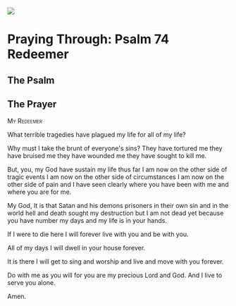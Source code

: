 <img class="intro-left" style="margin-top:10px" src="/images/art-paris-psalter.jpg">

# Praying Through: Psalm 74 Redeemer

<p style="clear:both;">

## The Psalm

## The Prayer

<div style="font-variant: small-caps;">
My Redeemer
</div>


What terrible tragedies
  have plagued my life
  for all of my life?

Why must I take the brunt
  of everyone's sins?
  They have tortured me
  they have bruised me
  they have wounded me
  they have sought to kill me.

But, you, my God
  have sustain my life thus far
  I am now on the other side of tragic events
  I am now on the other side of circumstances
  I am now on the other side of pain
  and I have seen clearly
  where you have been with me
  and where you are for me.

My God,
  It is that Satan and his demons
  prisoners in their own sin and in the world
  hell and death
  sought my destruction
  but I am not dead yet
  because you have number my days
  and my life is in your hands.

If I were to die here
  I will forever live with you
  and be with you.

All of my days
  I will dwell in your house
  forever.

It is there I will get to sing and worship and live and move
  with you forever.

Do with me as you will
  for you are my precious Lord and God.
  And I live to serve you alone.

Amen.
